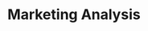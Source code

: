 ---
title: Marketing Analysis
content: Lorem ipsum dolor sit amet, consectetur adipiscing elit, sed do eiusmod tempor incididunt ut labore et dolore.
link: http://www.youtube.com
---